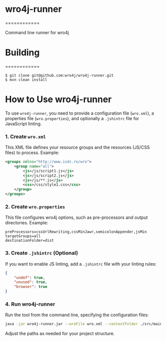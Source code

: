 # wro4j-runner
============

Command line runner for wro4j

# Building
============
```
$ git clone git@github.com:wro4j/wro4j-runner.git
$ mvn clean install
```

# How to Use wro4j-runner

To use `wro4j-runner`, you need to provide a configuration file (`wro.xml`), a properties file (`wro.properties`), and optionally a `.jshintrc` file for JavaScript linting.

### 1. Create `wro.xml`

This XML file defines your resource groups and the resources (JS/CSS files) to process. Example:

```xml
<groups xmlns="http://www.isdc.ro/wro">
    <group name="all">
        <js>/js/script1.js</js>
        <js>/js/script2.js</js>
        <js>/js/**.js</js> 
        <css>/css/style1.css</css>
    </group>
</groups>
```

### 2. Create `wro.properties`

This file configures wro4j options, such as pre-processors and output directories. Example:

```properties
preProcessors=cssUrlRewriting,cssMinJawr,semicolonAppender,jsMin
targetGroups=all
destinationFolder=dist
```

### 3. Create `.jshintrc` (Optional)

If you want to enable JS linting, add a `.jshintrc` file with your linting rules:

```json
{
    "undef": true,
    "unused": true,
    "browser": true
}
```

### 4. Run wro4j-runner

Run the tool from the command line, specifying the configuration files:

```sh
java -jar wro4j-runner.jar --wroFile wro.xml --contextFolder ./src/main/webapp --destinationFolder ./dist --propertiesFile wro.properties
```

Adjust the paths as needed for your project structure.
